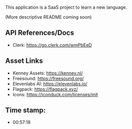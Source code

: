 This application is a SaaS project to learn a new language.

(More descriptive README coming soon)


## API References/Docs
- Clerk: https://go.clerk.com/wmPbEeD

## Asset Links
- Kenney Assets: https://kenney.nl/ 
- Freesound: https://freesound.org/ 
- Elevenlabs AI: https://elevenlabs.io/ 
- Flagpack: https://flagpack.xyz/ 
- Icons: https://iconduck.com/licenses/mit 

## Time stamp:
- 00:57:18